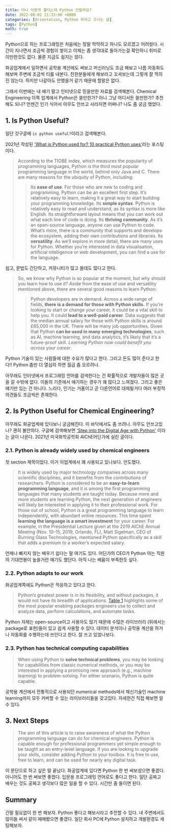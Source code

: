```yaml
---
title: 아니 이렇게 좋다는데 Python 안할꺼임?
date: 2022-08-02 11:33:00 +0800
categories: [Orientation, Python 하자고 꼬시는 글]
tags: [Python]
math: true
---
```


Python으로 하는 프로그래밍은 처음에는 정말 막막하고 하나도 모르겠고 어려웠다. 시간이 지나면서 조금씩 경험이 쌓이고 이제는 좀 생각대로 돌아가는걸 확인하니 취미로 이만한것도 없다. 물론 지금도 쉽지는 않다.

화공업계에서 일하면서 공학용 계산에도 써보고 머신러닝도 조금 해보고 나름 자동화도 해보며 주변에 조금씩 티를 내본다. 친한분들에게 해보라고 꼬셔보는데 그렇게 잘 먹히진 않는다. 하지만 나같아도 안했을거 같기 때문에 할말은 없다.

그래서 이번에는 내 얘기 말고 인터넷으로 믿을만한 자료를 검색해본다. Chemical Engineering 이쪽 업계에서 Python은 쓸만한가? 아니 그냥 어디서든 쓸만한가? 추천해도 되나? 언젠간 인기 식어서 아무도 안쓰고 사라지면 어쩌나? 나도 좀 궁금 했었다.

## 1. Is Python Useful?

일단 갓구글에 `is python useful?`이라고 검색해본다. 

2021년 작성된 ['What is Python used for? 10 practical Python uses'](https://www.futurelearn.com/info/blog/what-is-python-used-for)라는 포스팅이다.

> According to the TIOBE index, which measures the popularity of programming languages, Python is the third most popular programming language in the world, behind only Java and C. There are many reasons for the ubiquity of Python, including: 
>> Its **ease of use**. For those who are new to coding and programming, Python can be an excellent first step. It’s relatively easy to learn, making it a great way to start building your programming knowledge.
>> Its **simple syntax**. Python is relatively easy to read and understand, as its syntax is more like English. Its straightforward layout means that you can work out what each line of code is doing. 
>> Its **thriving community**. As it’s an open-source language, anyone can use Python to code. What’s more, there is a community that supports and develops the ecosystem, adding their own contributions and libraries. 
>> Its **versatility**. As we’ll explore in more detail, there are many uses for Python. Whether you’re interested in data visualisation, artificial intelligence or web development, you can find a use for the language. 

쉽고, 문법도 간단하고, 커뮤니티가 많고 쓸데도 많다고 한다.

> So, we know why Python is so popular at the moment, but why should you learn how to use it? Aside from the ease of use and versatility mentioned above, there are several good reasons to learn Python: 
>> Python developers are in demand. Across a wide range of fields, **there is a demand for those with Python skills.** If you’re looking to start or change your career, it could be a vital skill to help you. 
>> It could **lead to a well-paid career**. Data suggests that the median annual salary for those with Python skills is around £65,000 in the UK. 
>> There will be many job opportunities. Given that Python **can be used in many emerging technologies**, such as AI, machine learning, and data analytics, it’s likely that it’s a future-proof skill. *Learning Python now could benefit you across your career*. 

Python 기술이 있는 사람들에 대한 수요가 많다고 한다. 그리고 돈도 많이 준다고 한다!! Python 좀만 더 열심히 하면 월급 좀 오르려나.

아무래도 인터넷에서 프로그래밍 언어를 검색한다는 건 확률적으로 개발자들이 많은 곳을 갈 수밖에 없다. 이들의 기준에서 얘기하는 경우가 꽤 많다고 느껴졌다. 그리고 좋은얘기만 있는 건 아니다. 느리다, 인기는 거품이고 곧 다른언어로 대체될거다 여러 부정적 의견들도 조금씩은 존재한다. 

## 2. Is Python Useful for Chemical Engineering?

아무래도 화공업계에 있다보니 궁금해진다. 이 바닥에서도 좀 쓰려나. 아무도 안쓰고있나? 괜히 불안하다. 구글에 검색해보면 ['Step into the Digital Age with Python'](https://www.aiche.org/resources/publications/cep/2021/september/step-digital-age-python) 이라는 글이 나온다. 2021년 미국화학공학회 AIChE어딘가에 실린 글이다.

### 2.1. Python is already widely used by chemical engineers

첫 section 제목이었다. 이거 이업계에서 꽤 사용되고 있나보다. 안도했다.

> It is widely used by major technology companies across many scientific disciplines, and it benefits from the contributions of researchers. Python is considered to be an **easy-to-learn programming language**, and it is among the first programming languages that many students are taught today. Because more and more students are learning Python, the next generation of engineers will likely be interested in applying it to their professional work. For those out of school, Python is a great programming language to learn independently, with abundant online resources. This time spent **learning the language is a smart investment** for your career. For example, in the Presidential Lecture given at the 2019 AIChE Annual Meeting (Nov. 10–15, 2019, Orlando, FL), Matt Sigelman, CEO of Burning Glass Technologies, mentioned Python specifically as a skill that adds a premium to a worker’s expected salary.

언제나 빠지지 않는 배우기 쉽다는 말 여기도 있다. 어딘가의 CEO가 Python 아는 직원의 기대연봉이 높을거란 얘기도 했단다. 아직 나는 배움이 부족한듯 싶다.

### 2.2. Python adapts to our work

화공업계쪽에도 Python은 적응하고 있다고 한다.

> Python’s greatest power is in its flexibility, and without packages, it would not have its breadth of applications. [Table 1](https://www.aiche.org/resources/publications/cep/2021/september/step-digital-age-python#table%201) highlights some of the most popular enabling packages engineers use to collect and analyze data, perform calculations, and automate tasks.

Python 자체는 open-source이고 사용자도 많기 때문에 수많은 라이브러리 (위에서는 package로 표현)들이 있고 쉽게 사용할 수 있다. 데이터 분석이나 공학용 계산을 하거나 자동화를 수행하는데 쓰인다고 한다. 잘 쓰고 있었나보다.

### 2.3. Python has technical computing capabilities

> When using Python to **solve technical problems**, you may be looking for capabilities from classic numerical methods, or you may be interested in applying a promising new approach (e.g., machine learning) to problem-solving. For either scenario, Python is quite capable.

공학용 계산에서 전통적으로 사용되던 numerical methods에서 채신기술인 machine learning까지 모두 커버할 수 있는 라이브러리들을 갖고있다. 자세한건 직접 해보면 알 수 있다.

## 3. Next Steps

> The aim of this article is to raise awareness of what the Python programming language can do for chemical engineers. Python is capable enough for professional programmers yet simple enough to be taught as an entry-level language. If you are looking to upgrade your skills, consider adding Python to your toolbox. It is free to use, free to learn, and can be used for nearly any digital task.

이 문단으로 하고 싶은 말 끝났다. 화공업계에 있다면 Python 한 번 써보셨으면 좋겠다. 아니어도 한 번 써보면 좋겠다. 입문용 프로그래밍 언어로도 좋다고 한다. 일단 공짜고 배우는 것도 공짜고 생각보다 많은 일을 할 수 있다. 시간만 좀 들이면 된다.

## Summary

긴말 필요없이 한 번 해보자. Python 좋다고 해보시라고 추천할 수 있다. 내 주변에서도 많이들 써서 같이 헤매봤으면 좋겠다. 일단 회사 PC에 Python 설치하고 개발환경도 세팅해보자.